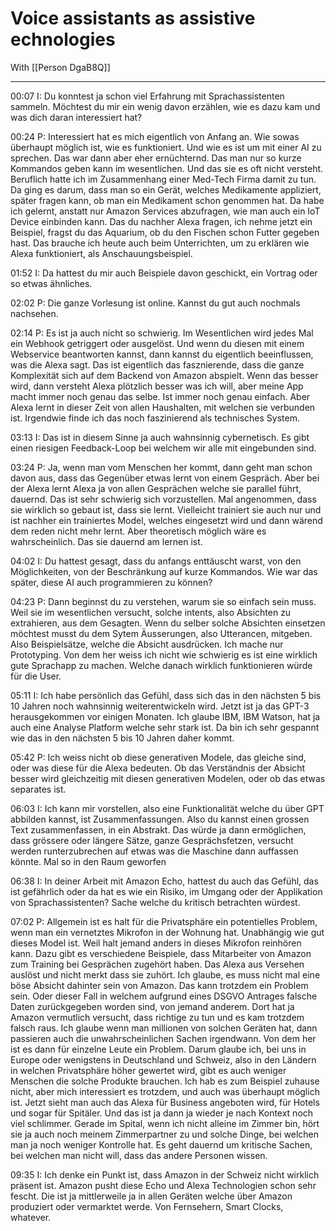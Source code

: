 
# Voice assistants as assistive echnologies

With [[Person DgaB8Q]]

---

00:07 I: Du konntest ja schon viel Erfahrung mit Sprachassistenten sammeln. Möchtest du mir ein wenig davon erzählen, wie es dazu kam und was dich daran interessiert hat?

00:24 P: Interessiert hat es mich eigentlich von Anfang an. Wie sowas überhaupt möglich ist, wie es funktioniert. Und wie es ist um mit einer AI zu sprechen. Das war dann aber eher ernüchternd. Das man nur so kurze Kommandos geben kann im wesentlichen. Und das sie es oft nicht versteht. Beruflich hatte ich im Zusammenhang einer Med-Tech Firma damit zu tun. Da ging es darum, dass man so ein Gerät, welches Medikamente appliziert, später fragen kann, ob man ein Medikament schon genommen hat. Da habe ich gelernt, anstatt nur Amazon Services abzufragen, wie man auch ein IoT Device einbinden kann. Das du nachher Alexa fragen, ich nehme jetzt ein Beispiel, fragst du das Aquarium, ob du den Fischen schon Futter gegeben hast. Das brauche ich heute auch beim Unterrichten, um zu erklären wie Alexa funktioniert, als Anschauungsbeispiel.

01:52 I: Da hattest du mir auch Beispiele davon geschickt, ein Vortrag oder so etwas ähnliches.

02:02 P: Die ganze Vorlesung ist online. Kannst du gut auch nochmals nachsehen.

02:14 P: Es ist ja auch nicht so schwierig. Im Wesentlichen wird jedes Mal ein Webhook getriggert oder ausgelöst. Und wenn du diesen mit einem Webservice beantworten kannst, dann kannst du eigentlich beeinflussen, was die Alexa sagt. Das ist eigentlich das fasznierende, dass die ganze Komplexität sich auf dem Backend von Amazon abspielt. Wenn das besser wird, dann versteht Alexa plötzlich besser was ich will, aber meine App macht immer noch genau das selbe. Ist immer noch genau einfach. Aber Alexa lernt in dieser Zeit von allen Haushalten, mit welchen sie verbunden ist. Irgendwie finde ich das noch faszinierend als technisches System.

03:13 I: Das ist in diesem Sinne ja auch wahnsinnig cybernetisch. Es gibt einen riesigen Feedback-Loop bei welchem wir alle mit eingebunden sind.

03:24 P: Ja, wenn man vom Menschen her kommt, dann geht man schon davon aus, dass das Gegenüber etwas lernt von einem Gespräch. Aber bei der Alexa lernt Alexa ja von allen Gesprächen welche sie parallel führt, dauernd. Das ist sehr schwierig sich vorzustellen. Mal angenommen, dass sie wirklich so gebaut ist, dass sie lernt. Vielleicht trainiert sie auch nur und ist nachher ein trainiertes Model, welches eingesetzt wird und dann wärend dem reden nicht mehr lernt. Aber theoretisch möglich wäre es wahrscheinlich. Das sie dauernd am lernen ist.

04:02 I: Du hattest gesagt, dass du anfangs enttäuscht warst, von den Möglichkeiten, von der Beschränkung auf kurze Kommandos. Wie war das später, diese AI auch programmieren zu können?

04:23 P: Dann beginnst du zu verstehen, warum sie so einfach sein muss. Weil sie im wesentlichen versucht, solche intents, also Absichten zu extrahieren, aus dem Gesagten. Wenn du selber solche Absichten einsetzen möchtest musst du dem Sytem Äusserungen, also Utterancen, mitgeben. Also Beispielsätze, welche die Absicht ausdrücken. Ich mache nur Prototyping. Von dem her weiss ich nicht wie schwierig es ist eine wirklich gute Sprachapp zu machen. Welche danach wirklich funktionieren würde für die User.

05:11 I: Ich habe persönlich das Gefühl, dass sich das in den nächsten 5 bis 10 Jahren noch wahnsinnig weiterentwickeln wird. Jetzt ist ja das GPT-3 herausgekommen vor einigen Monaten. Ich glaube IBM, IBM Watson, hat ja auch eine Analyse Platform welche sehr stark ist. Da bin ich sehr gespannt wie das in den nächsten 5 bis 10 Jahren daher kommt. 

05:42 P: Ich weiss nicht ob diese generativen Modele, das gleiche sind, oder was diese für die Alexa bedeuten. Ob das Verständnis der Absicht besser wird gleichzeitig mit diesen generativen Modelen, oder ob das etwas separates ist.

06:03 I: Ich kann mir vorstellen, also eine Funktionalität welche du über GPT abbilden kannst, ist Zusammenfassungen. Also du kannst einen grossen Text zusammenfassen, in ein Abstrakt. Das würde ja dann ermöglichen, dass grössere oder längere Sätze, ganze Gesprächsfetzen, versucht werden runterzubrechen auf etwas was die Maschine dann auffassen könnte. Mal so in den Raum geworfen

06:38 I: In deiner Arbeit mit Amazon Echo, hattest du auch das Gefühl, das ist gefährlich oder da hat es wie ein Risiko, im Umgang oder der Applikation von Sprachassistenten? Sache welche du kritisch betrachten würdest.

07:02 P: Allgemein ist es halt für die Privatsphäre ein potentielles Problem, wenn man ein vernetztes Mikrofon in der Wohnung hat. Unabhängig wie gut dieses Model ist. Weil halt jemand anders in dieses Mikrofon reinhören kann. Dazu gibt es verschiedene Beispiele, dass Mitarbeiter von Amazon zum Training bei Gesprächen zugehört haben. Das Alexa aus Versehen auslöst und nicht merkt dass sie zuhört. Ich glaube, es muss nicht mal eine böse Absicht dahinter sein von Amazon. Das kann trotzdem ein Problem sein. Oder dieser Fall in welchem aufgrund eines DSGVO Antrages falsche Daten zurückgegeben worden sind, von jemand anderem. Dort hat ja Amazon vermutlich versucht, dass richtige zu tun und es kam trotzdem falsch raus. Ich glaube wenn man millionen von solchen Geräten hat, dann passieren auch die unwahrscheinlichen Sachen irgendwann. Von dem her ist es dann für einzelne Leute ein Problem. Darum glaube ich, bei uns in Europe oder wenigstens in Deutschland und Schweiz, also in den Ländern in welchen Privatsphäre höher gewertet wird, gibt es auch weniger Menschen die solche Produkte brauchen. Ich hab es zum Beispiel zuhause nicht, aber mich interessiert es trotzdem, und auch was überhaupt möglich ist. Jetzt sieht man auch das Alexa für Business angeboten wird, für Hotels und sogar für Spitäler. Und das ist ja dann ja wieder je nach Kontext noch viel schlimmer. Gerade im Spital, wenn ich nicht alleine im Zimmer bin, hört sie ja auch noch meinem Zimmerpartner zu und solche Dinge, bei welchen man ja noch weniger Kontrolle hat. Es geht dauernd um kritische Sachen, bei welchen man nicht will, dass das andere Personen wissen.

09:35 I: Ich denke ein Punkt ist, dass Amazon in der Schweiz nicht wirklich präsent ist. Amazon pusht diese Echo und Alexa Technologien schon sehr fescht. Die ist ja mittlerweile ja in allen Geräten welche über Amazon produziert oder vermarktet werde. Von Fernsehern, Smart Clocks, whatever.